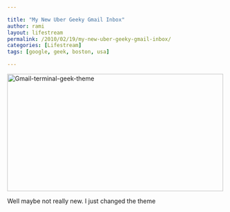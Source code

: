 ```yaml
---

title: "My New Uber Geeky Gmail Inbox"
author: rami
layout: lifestream 
permalink: /2010/02/19/my-new-uber-geeky-gmail-inbox/
categories: [Lifestream]
tags: [google, geek, boston, usa]

---
```


<div class='p_embed p_image_embed'>
  <a href="http://139.59.20.41/wp-content/uploads/2011/12/gmail-terminal-geek-theme-png-scaled-1000.jpg"><img alt="Gmail-terminal-geek-theme" height="271" src="http://139.59.20.41/wp-content/uploads/2011/12/gmail-terminal-geek-theme-png-scaled-1000.jpg?w=300" width="500" /></a>
</div>

Well maybe not really new. I just changed the theme
